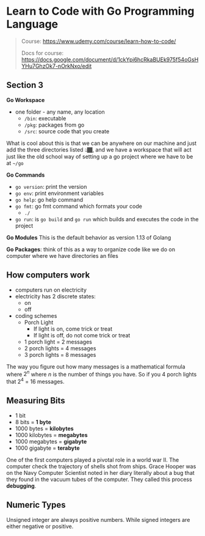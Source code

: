 # Learn to Code with Go Programming Language
> Course: https://www.udemy.com/course/learn-how-to-code/
>
> Docs for course: https://docs.google.com/document/d/1ckYpi6hcRkaBUEk975f54oGsHYHu7GhzOk7-nOrkNxo/edit

## Section 3
**Go Workspace**
- one folder - any name, any location
  - `/bin`: executable
  - `/pkg`: packages from go
  - `/src`: source code that you create

What is cool about this is that we can be anywhere on our machine and just
add the three directories listed 👆🏾, and we have a workspace that will act
just like the old school way of setting up a go project where we have to be at `~/go`

**Go Commands**
- `go version`: print the version
- `go env`: print environment variables
- `go help`: go help command
- `go fmt`: go fmt command which formats your code
    - `./`
- `go run`: is `go build` and `go run` which builds and executes the code in the project


**Go Modules**
This is the default behavior as version 1.13 of Golang

**Go Packages**: think of this as a way to organize code like we do on computer where we have directories an files
## How computers work
- computers run on electricity
- electricity has 2 discrete states:
  - on
  - off
- coding schemes
  - Porch Light
    - If light is on, come trick or treat
    - If light is off, do not come trick or treat
  - 1 porch light = 2 messages
  - 2 porch lights = 4 messages
  - 3 porch lights = 8 messages

The way you figure out how many messages is a mathematical formula where $2^n$ where $n$ is the number of things you have. So if you 4 porch lights that $2^4$ = $16$ messages.

## Measuring Bits
- 1 bit
- 8 bits = **1 byte**
- 1000 bytes = **kilobytes**
- 1000 kilobytes = **megabytes**
- 1000 megabytes = **gigabyte**
- 1000 gigabyte = **terabyte**

One of the first computers played a pivotal role in a world war II. The computer check the trajectory of shells shot from ships. Grace Hooper was on the Navy Computer Scientist noted in her diary literally about a bug that they found in the vacuum tubes of the computer. They called this process **debugging**.

## Numeric Types
Unsigned integer are always positive numbers. While signed integers are either negative or positive.
